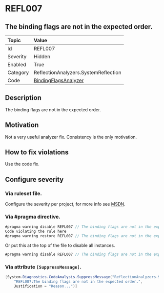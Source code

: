 # REFL007
## The binding flags are not in the expected order.

| Topic    | Value
| :--      | :--
| Id       | REFL007
| Severity | Hidden
| Enabled  | True
| Category | ReflectionAnalyzers.SystemReflection
| Code     | [BindingFlagsAnalyzer](https://github.com/DotNetAnalyzers/ReflectionAnalyzers/blob/master/ReflectionAnalyzers/NodeAnalzers/BindingFlagsAnalyzer.cs)

## Description

The binding flags are not in the expected order.

## Motivation

Not a very useful analyzer fix. Consistency is the only motivation.

## How to fix violations

Use the code fix.

<!-- start generated config severity -->
## Configure severity

### Via ruleset file.

Configure the severity per project, for more info see [MSDN](https://msdn.microsoft.com/en-us/library/dd264949.aspx).

### Via #pragma directive.
```C#
#pragma warning disable REFL007 // The binding flags are not in the expected order.
Code violating the rule here
#pragma warning restore REFL007 // The binding flags are not in the expected order.
```

Or put this at the top of the file to disable all instances.
```C#
#pragma warning disable REFL007 // The binding flags are not in the expected order.
```

### Via attribute `[SuppressMessage]`.

```C#
[System.Diagnostics.CodeAnalysis.SuppressMessage("ReflectionAnalyzers.SystemReflection", 
    "REFL007:The binding flags are not in the expected order.", 
    Justification = "Reason...")]
```
<!-- end generated config severity -->